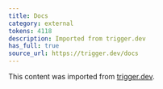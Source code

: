 ```yaml
---
title: Docs
category: external
tokens: 4118
description: Imported from trigger.dev
has_full: true
source_url: https://trigger.dev/docs
---
```


This content was imported from [trigger.dev](https://trigger.dev/docs).
